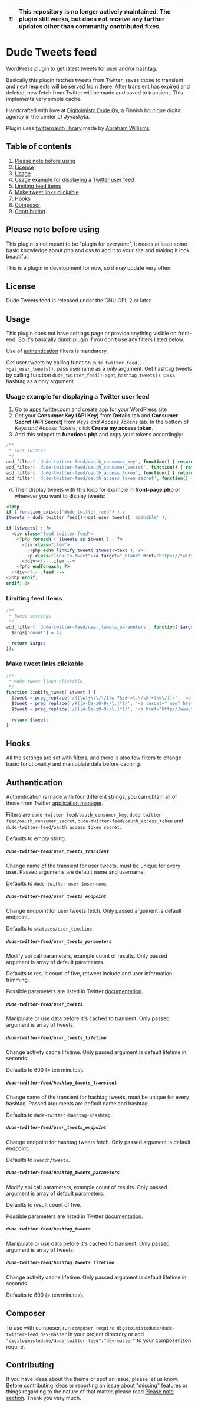 | :bangbang: | **This repository is no longer actively maintained. The plugin still works, but does not receive any further updates other than community contributed fixes.**  |
|:------------:|:------------------------------------------------------------------------------------------------------------------------------------------------------------------------|

# Dude Tweets feed
WordPress plugin to get latest tweets for user and/or hashtag.

Basically this plugin fetches tweets from Twitter, saves those to transient and next requests will be served from there. After transient has expired and deleted, new fetch from Twitter will be made and saved to transient. This implements very simple cache.

Handcrafted with love at [Digitoimisto Dude Oy](http://dude.fi), a Finnish boutique digital agency in the center of Jyväskylä.

Plugin uses [twitteroauth library](https://github.com/abraham/twitteroauth) made by [Abraham Williams](https://abrah.am/).

## Table of contents
1. [Please note before using](#please-note-before-using)
2. [License](#license)
3. [Usage](#usage)
  1. [Usage example for displaying a Twitter user feed](#usage-example-for-displaying-a-twitter-user-feed)
  2. [Limiting feed items](#limiting-feed-items)
  3. [Make tweet links clickable](#make-tweet-links-clickable)
4. [Hooks](#hooks)
5. [Composer](#composer)
6. [Contributing](#contributing)

## Please note before using
This plugin is not meant to be "plugin for everyone", it needs at least some basic knowledge about php and css to add it to your site and making it look beautiful.

This is a plugin in development for now, so it may update very often.

## License
Dude Tweets feed is released under the GNU GPL 2 or later.

## Usage
This plugin does not have settings page or provide anything visible on front-end. So it's basically dumb plugin if you don't use any filters listed below.

Use of [authentication](#authentication) filters is mandatory.

Get user tweets by calling function `dude_twitter_feed()->get_user_tweets()`, pass username as a only argument.
Get hashtag tweets by calling function `dude_twitter_feed()->get_hashtag_tweets()`, pass hashtag as a only argument.

### Usage example for displaying a Twitter user feed

1. Go to [apps.twitter.com](hhttps://apps.twitter.com/) and create app for your WordPress site
2. Get your **Consumer Key (API Key)** from **Details** tab and **Consumer Secret (API Secret)** from *Keys and Access Tokens* tab. In the bottom of *Keys and Access Tokens*, click **Create my access token**.
3. Add this snippet to **functions.php** and copy your tokens accordingly:

```php
/**
 * Init Twitter
 */
add_filter( 'dude-twitter-feed/oauth_consumer_key', function() { return 'token_here'; } );
add_filter( 'dude-twitter-feed/oauth_consumer_secret', function() { return 'token_here'; } );
add_filter( 'dude-twitter-feed/oauth_access_token', function() { return 'token_here'; } );
add_filter( 'dude-twitter-feed/oauth_access_token_secret', function() { return 'token_here'; } );
```

4. Then display tweets with this loop for example in **front-page.php** or wherever you want to display tweets:

```php
<?php
if ( function_exists('dude_twitter_feed') ) :
$tweets = dude_twitter_feed()->get_user_tweets( 'mashable' );

if ($tweets) : ?>
  <div class="feed twitter-feed">
    <?php foreach ( $tweets as $tweet ) : ?>
      <div class="item">
        <?php echo linkify_tweet( $tweet->text ); ?>
        <p class="link-to-tweet"><a target="_blank" href="https://twitter.com/mashable/status/<?php echo $tweet->id; ?>">View tweet</a></p>
      </div><!-- .item -->
    <?php endforeach; ?>
  </div><!-- .feed -->
<?php endif;
endif; ?>
```

### Limiting feed items

```php
/**
 * Tweet settings
 */
add_filter( 'dude-twitter-feed/user_tweets_parameters', function( $args ) {
  $args['count'] = 4;

  return $args;
});
```

### Make tweet links clickable

```php
/**
 * Make tweet links clickable
 */
function linkify_tweet( $tweet ) {
  $tweet = preg_replace('/([\w]+\:\/\/[\w-?&;#~=\.\/\@]+[\w\/])/', '<a target="_blank" href="$1">$1</a>', $tweet);
  $tweet = preg_replace('/#([A-Öa-z0-9\/\.]*)/', '<a target="_new" href="http://twitter.com/search?q=$1">#$1</a>', $tweet);
  $tweet = preg_replace('/@([A-Öa-z0-9\/\.]*)/', '<a href="http://www.twitter.com/$1">@$1</a>', $tweet);

  return $tweet;
}
```

## Hooks
All the settings are set with filters, and there is also few filters to change basic functionality and manipulate data before caching.

## Authentication
Authentication is made with four different strings, you can obtain all of those from Twitter [application manager](https://apps.twitter.com/).

Filters are `dude-twitter-feed/oauth_consumer_key`, `dude-twitter-feed/oauth_consumer_secret`, `dude-twitter-feed/oauth_access_token` and `dude-twitter-feed/oauth_access_token_secret`.

Defaults to empty string.

##### `dude-twitter-feed/user_tweets_transient`
Change name of the transient for user tweets, must be unique for every user. Passed arguments are default name and username.

Defaults to `dude-twitter-user-$username`.

##### `dude-twitter-feed/user_tweets_endpoint`
Change endpoint for user tweets fetch. Only passed argument is default endpoint.

Defaults to `statuses/user_timeline`.

##### `dude-twitter-feed/user_tweets_parameters`
Modify api call parameters, example count of results. Only passed argument is array of default parameters.

Defaults to result count of five, retweet include and user information trimming.

Possible parameters are listed in Twitter [documentation](https://dev.twitter.com/rest/reference/get/statuses/user_timeline).

##### `dude-twitter-feed/user_tweets`
Manipulate or use data before it's cached to transient. Only passed argument is array of tweets.

##### `dude-twitter-feed/user_tweets_lifetime`
Change activity cache lifetime. Only passed argument is default lifetime in seconds.

Defaults to 600 (= ten minutes).

##### `dude-twitter-feed/hashtag_tweets_transient`
Change name of the transient for hashtag tweets, must be unique for every hashtag. Passed arguments are default name and hashtag.

Defaults to `dude-twitter-hashtag-$hashtag`.

##### `dude-twitter-feed/user_tweets_endpoint`
Change endpoint for hashtag tweets fetch. Only passed argument is default endpoint.

Defaults to `search/tweets`.

##### `dude-twitter-feed/hashtag_tweets_parameters`
Modify api call parameters, example count of results. Only passed argument is array of default parameters.

Defaults to result count of five.

Possible parameters are listed in Twitter [documentation](https://dev.twitter.com/rest/reference/get/search/tweets).

##### `dude-twitter-feed/hashtag_tweets`
Manipulate or use data before it's cached to transient. Only passed argument is array of tweets.

##### `dude-twitter-feed/hashtag_tweets_lifetime`
Change activity cache lifetime. Only passed argument is default lifetime in seconds.

Defaults to 600 (= ten minutes).

## Composer

To use with composer, run `composer require digitoimistodude/dude-twitter-feed dev-master` in your project directory or add `"digitoimistodude/dude-twitter-feed":"dev-master"` to your composer.json require.

## Contributing
If you have ideas about the theme or spot an issue, please let us know. Before contributing ideas or reporting an issue about "missing" features or things regarding to the nature of that matter, please read [Please note section](#please-note-before-using). Thank you very much.
